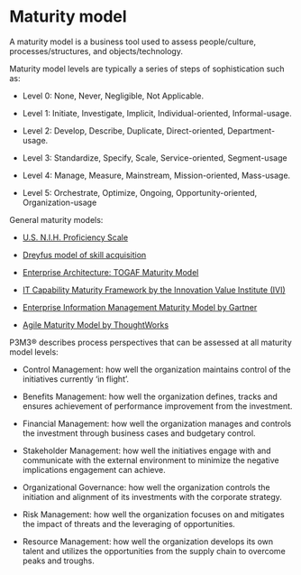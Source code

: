 # Maturity model

A maturity model is a business tool used to assess people/culture, processes/structures, and objects/technology.

Maturity model levels are typically a series of steps of sophistication such as:

  * Level 0: None, Never, Negligible, Not Applicable.

  * Level 1: Initiate, Investigate, Implicit, Individual-oriented, Informal-usage.

  * Level 2: Develop, Describe, Duplicate, Direct-oriented, Department-usage.

  * Level 3: Standardize, Specify, Scale, Service-oriented, Segment-usage

  * Level 4: Manage, Measure, Mainstream, Mission-oriented, Mass-usage.

  * Level 5: Orchestrate, Optimize, Ongoing, Opportunity-oriented, Organization-usage

General maturity models:

  * [U.S. N.I.H. Proficiency Scale](https://github.com/joelparkerhenderson/maturity_models/examples/skill/us_nih_proficiency_scale.md)

  * [Dreyfus model of skill acquisition](https://github.com/joelparkerhenderson/examples/skill/dreyfus_model_of_skill_acquisition.md)

  * [Enterprise Architecture: TOGAF Maturity Model](https://github.com/joelparkerhenderson/examples/software/enterprise_architecture/togaf_maturity_model.md)

  * [IT Capability Maturity Framework by the Innovation Value Institute (IVI)](https://github.com/joelparkerhenderson/examples/it/it_capability_maturity_framework_by_innovation_value_institute.md)

  * [Enterprise Information Management Maturity Model by Gartner](https://github.com/joelparkerhenderson/examples/eim/Gartner_EIM_Maturity_Model.md)

  * [Agile Maturity Model by ThoughtWorks](https://github.com/joelparkerhenderson/examples/agile/agile_maturity_model_by_thoughtworks.md)

P3M3® describes process perspectives that can be assessed at all maturity model levels:

  * Control Management: how well the organization maintains control of the initiatives currently ‘in flight’.

  * Benefits Management: how well the organization defines, tracks and ensures achievement of performance improvement from the investment.

  * Financial Management: how well the organization manages and controls the investment through business cases and budgetary control.

  * Stakeholder Management: how well the initiatives engage with and communicate with the external environment to minimize the negative implications engagement can achieve.

  * Organizational Governance: how well the organization controls the initiation and alignment of its investments with the corporate strategy.

  * Risk Management: how well the organization focuses on and mitigates the impact of threats and the leveraging of opportunities.

  * Resource Management: how well the organization develops its own talent and utilizes the opportunities from the supply chain to overcome peaks and troughs.

